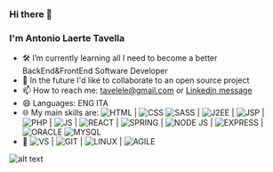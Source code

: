 ### Hi there 👋
### I'm Antonio Laerte Tavella

- 🛠 I’m currently learning all I need to become a better BackEnd&FrontEnd Software Developer 
- 👯 In the future I'd like to collaborate to an open source project
- 📫 How to reach me: tavelele@gmail.com or <a href="https://it.linkedin.com/in/antonio-laerte-tavella-68181a33" target="_blank" >Linkedin message</a>
- 😄 Languages: ENG ITA
- 🌐 My main skills are: 
![HTML](https://user-images.githubusercontent.com/77243049/132858661-c981d7f4-c3be-4540-8a17-ae3a44ba5d27.png) | 
![CSS](https://user-images.githubusercontent.com/24848860/142672309-4f3efa87-d226-41f2-a20b-2274dbd6786b.png) 
![SASS](https://user-images.githubusercontent.com/77243049/132858718-30113c4d-11cb-4cb7-a1f9-3355d464a8d5.png) | 
![J2EE](https://user-images.githubusercontent.com/24848860/142673095-4b038d38-4e1e-488c-af4e-a56021c587c7.png) | 
![JSP](https://user-images.githubusercontent.com/24848860/142673244-35d27d43-ac5e-412e-9811-072ae83afd94.png) | 
![PHP](https://user-images.githubusercontent.com/24848860/142673345-ceabc089-ff5e-4286-b7fb-33a8a8a61ad8.png) | 
![JS](https://user-images.githubusercontent.com/77243049/132858750-7009a8b0-6efb-4450-a813-1aee15638202.png) | 
![REACT](https://user-images.githubusercontent.com/77243049/132858849-6b6854d9-2b20-47e9-a541-e040bdd6d782.png) | 
![SPRING](https://user-images.githubusercontent.com/24848860/142673652-691861cf-5ff6-4448-8872-d75144af6026.png) |
![NODE JS](https://user-images.githubusercontent.com/24848860/142673753-da14807f-46a5-48fa-87c2-ffb39e1a362b.png) | 
![EXPRESS](https://user-images.githubusercontent.com/24848860/142674071-2af90a0b-72db-4d56-9b5e-6bac3ecfc74c.png) |
![ORACLE](https://user-images.githubusercontent.com/24848860/142675259-20626b29-3a5a-41dd-bed4-125327fa83cb.png)
![MYSQL](https://user-images.githubusercontent.com/24848860/142675512-ed070f40-f36d-4363-ab6b-8d813a3ed220.png)
 - 🔧 
 ![VS](https://user-images.githubusercontent.com/24848860/142676043-a3c12a05-ab3e-4da4-803d-4907e496cd08.png) | 
 ![GIT](https://user-images.githubusercontent.com/24848860/142676194-a187a9be-1a07-4d95-82f8-8fe688ebf038.png) | 
 ![LINUX](https://user-images.githubusercontent.com/24848860/142676504-709c1c8f-79da-4357-b96f-e760bb48f3ac.png) | 
 ![AGILE](https://user-images.githubusercontent.com/77243049/132858607-27c0d9fd-56cc-4886-8ed7-e85e92b1a34e.png) 


![alt text](https://media4.giphy.com/media/zOvBKUUEERdNm/giphy.gif?cid=ecf05e472d3f3ab651b61dec4948a2aece093e7f6d993c6a&rid=giphy.gif "alt text")








